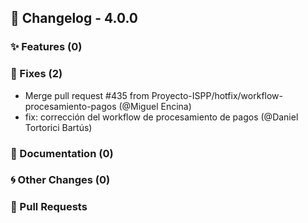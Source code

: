 ## 🚀 Changelog - 4.0.0

### ✨ Features (0)

### 🐛 Fixes (2)
- Merge pull request #435 from Proyecto-ISPP/hotfix/workflow-procesamiento-pagos (@Miguel Encina)
- fix: corrección del workflow de procesamiento de pagos (@Daniel Tortorici Bartús)
### 📖 Documentation (0)

### 🌀 Other Changes (0)

### 🔗 Pull Requests
